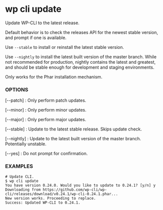 # wp cli update

Update WP-CLI to the latest release.

Default behavior is to check the releases API for the newest stable
version, and prompt if one is available.

Use `--stable` to install or reinstall the latest stable version.

Use `--nightly` to install the latest built version of the master branch.
While not recommended for production, nightly contains the latest and
greatest, and should be stable enough for development and staging
environments.

Only works for the Phar installation mechanism.

### OPTIONS

[\--patch]
: Only perform patch updates.

[\--minor]
: Only perform minor updates.

[\--major]
: Only perform major updates.

[\--stable]
: Update to the latest stable release. Skips update check.

[\--nightly]
: Update to the latest built version of the master branch. Potentially unstable.

[\--yes]
: Do not prompt for confirmation.

### EXAMPLES

    # Update CLI.
    $ wp cli update
    You have version 0.24.0. Would you like to update to 0.24.1? [y/n] y
    Downloading from https://github.com/wp-cli/wp-cli/releases/download/v0.24.1/wp-cli-0.24.1.phar...
    New version works. Proceeding to replace.
    Success: Updated WP-CLI to 0.24.1.


